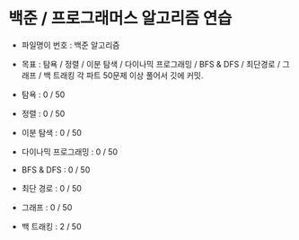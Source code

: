 
# 백준 / 프로그래머스 알고리즘 연습
- 파일명이 번호 : 백준 알고리즘


- 목표 : 탐욕 / 정렬 / 이분 탐색 / 다이나믹 프로그래밍 / BFS & DFS / 최단경로 / 그래프 / 백 트래킹
    각 파트 50문제 이상 풀어서 깃에 커밋.

- 탐욕 : 0 / 50
- 정렬 : 0 / 50
- 이분 탐색 : 0 / 50
- 다이나믹 프로그래밍 : 0 / 50
- BFS & DFS : 0 / 50
- 최단 경로 : 0 / 50
- 그래프 : 0 / 50
- 백 트래킹 : 2 / 50

